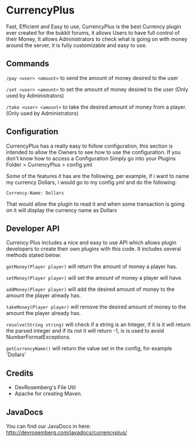 CurrencyPlus
===========

Fast, Efficient and Easy to use, CurrencyPlus is the best Currency plugin ever created for the bukkit forums, it allows Users to have full control of their Money, It allows Administrators to check what is going on with money around the server, it is fully customizable and easy to use.

Commands
------

`/pay <user> <amount>` to send the amount of money desired to the user

`/set <user> <amount>` to set the amount of money desired to the user (Only used by Administrators)

`/take <user> <amount>` to take the desired amount of money from a player. (Only used by Administrators)

Configuration
------

CurrencyPlus has a really easy to follow configuration, this section is intended to allow the Owners to see how to use the configuration.
If you don't know how to access a Configuration Simply go into your Plugins Folder > CurrencyPlus > config.yml

Some of the features it has are the following, per example, if i want to name my currency Dollars, i would go to my config.yml and do the following:

`Currency-Name: Dollars`

That would allow the plugin to read it and  when some transaction is going on it will display the currency name as Dollars

Developer API
------

Currency Plus includes a nice and easy to use API which allows plugin developers to create their own plugins with this code. It includes several methods stated below:

`getMoney(Player player)` will return the amount of money a player has.

 `setMoney(Player player)` will set the amount of money a player will have.

 `addMoney(Player player)` will add the desired amount of money to the amount the player already has.

 `takeMoney(Player player)` will remove the desired amount of money to the amount the player already has.

 `resolve(String string)` will check if a string is an Integer, if it is it will return the parsed integer and if its not it will return -1, is is used to avoid NumberFormatExceptions.

 `getCurrencyName()` will return the value set in the config, for example 'Dollars'

Credits
------
- DevRosemberg's File Util
- Apache for creating Maven.

JavaDocs
------

You can find our JavaDocs in here: http://devrosemberg.com/javadocs/currencyplus/
